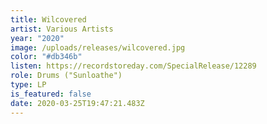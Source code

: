 ```yaml
---
title: Wilcovered
artist: Various Artists
year: "2020"
image: /uploads/releases/wilcovered.jpg
color: "#db346b"
listen: https://recordstoreday.com/SpecialRelease/12289
role: Drums ("Sunloathe")
type: LP
is_featured: false
date: 2020-03-25T19:47:21.483Z
---
```

